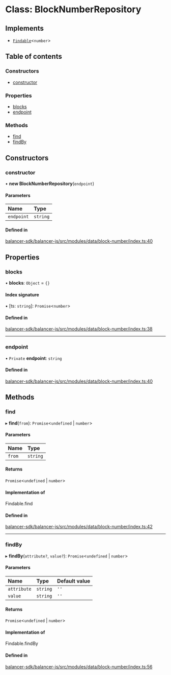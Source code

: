 # Class: BlockNumberRepository

## Implements

- [`Findable`](../interfaces/Findable.md)<`number`\>

## Table of contents

### Constructors

- [constructor](BlockNumberRepository.md#constructor)

### Properties

- [blocks](BlockNumberRepository.md#blocks)
- [endpoint](BlockNumberRepository.md#endpoint)

### Methods

- [find](BlockNumberRepository.md#find)
- [findBy](BlockNumberRepository.md#findby)

## Constructors

### constructor

• **new BlockNumberRepository**(`endpoint`)

#### Parameters

| Name | Type |
| :------ | :------ |
| `endpoint` | `string` |

#### Defined in

[balancer-sdk/balancer-js/src/modules/data/block-number/index.ts:40](https://github.com/balancer-labs/balancer-sdk/blob/c094037b/balancer-js/src/modules/data/block-number/index.ts#L40)

## Properties

### blocks

• **blocks**: `Object` = `{}`

#### Index signature

▪ [ts: `string`]: `Promise`<`number`\>

#### Defined in

[balancer-sdk/balancer-js/src/modules/data/block-number/index.ts:38](https://github.com/balancer-labs/balancer-sdk/blob/c094037b/balancer-js/src/modules/data/block-number/index.ts#L38)

___

### endpoint

• `Private` **endpoint**: `string`

#### Defined in

[balancer-sdk/balancer-js/src/modules/data/block-number/index.ts:40](https://github.com/balancer-labs/balancer-sdk/blob/c094037b/balancer-js/src/modules/data/block-number/index.ts#L40)

## Methods

### find

▸ **find**(`from`): `Promise`<`undefined` \| `number`\>

#### Parameters

| Name | Type |
| :------ | :------ |
| `from` | `string` |

#### Returns

`Promise`<`undefined` \| `number`\>

#### Implementation of

Findable.find

#### Defined in

[balancer-sdk/balancer-js/src/modules/data/block-number/index.ts:42](https://github.com/balancer-labs/balancer-sdk/blob/c094037b/balancer-js/src/modules/data/block-number/index.ts#L42)

___

### findBy

▸ **findBy**(`attribute?`, `value?`): `Promise`<`undefined` \| `number`\>

#### Parameters

| Name | Type | Default value |
| :------ | :------ | :------ |
| `attribute` | `string` | `''` |
| `value` | `string` | `''` |

#### Returns

`Promise`<`undefined` \| `number`\>

#### Implementation of

Findable.findBy

#### Defined in

[balancer-sdk/balancer-js/src/modules/data/block-number/index.ts:56](https://github.com/balancer-labs/balancer-sdk/blob/c094037b/balancer-js/src/modules/data/block-number/index.ts#L56)
